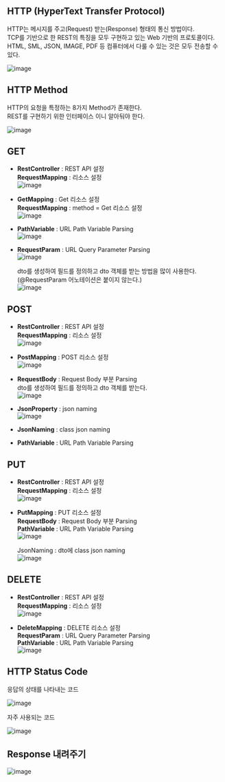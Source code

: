 ## HTTP (HyperText Transfer Protocol)
HTTP는 메시지를 주고(Request) 받는(Response) 형태의 통신 방법이다.<br>
TCP를 기반으로 한 REST의 특징을 모두 구현하고 있는 Web 기반의 프로토콜이다.<br>
HTML, SML, JSON, IMAGE, PDF 등 컴퓨터에서 다룰 수 있는 것은 모두 전송할 수 있다.

![image](https://user-images.githubusercontent.com/92259017/150667697-f9d5df1b-c4e0-41f6-9874-c4a970da5be0.png)

## HTTP Method
HTTP의 요청을 특정하는 8가지 Method가 존재한다.<br>
REST를 구현하기 위한 인터페이스 이니 알아둬야 한다.

![image](https://user-images.githubusercontent.com/92259017/150667760-91f1f729-2ad7-463d-b88f-b933ac34e4ac.png)

## GET
- **RestController** : REST API 설정<br>
**RequestMapping** : 리소스 설정<br>
![image](https://user-images.githubusercontent.com/92259017/150681370-19271968-1466-47cc-8c05-ec42eb3d59fd.png)

- **GetMapping** : Get 리소스 설정<br>
**RequestMapping** : method = Get 리소스 설정<br>
![image](https://user-images.githubusercontent.com/92259017/150681388-1101c2cc-8c49-40e3-8701-91a60d1e7211.png)

- **PathVariable** : URL Path Variable Parsing<br>
![image](https://user-images.githubusercontent.com/92259017/150680745-5012806a-01b3-485c-b2ce-443ceea3db61.png)

- **RequestParam** : URL Query Parameter Parsing<br>
![image](https://user-images.githubusercontent.com/92259017/150680979-03b9e4a8-f86d-41d2-9c71-3be92c31658c.png)

  dto를 생성하여 필드를 정의하고 dto 객체를 받는 방법을 많이 사용한다.<br>
  (@RequestParam 어노테이션은 붙이지 않는다.)<br>
  ![image](https://user-images.githubusercontent.com/92259017/150681209-f9ddf851-6b9a-4428-87bf-f06832f6bb43.png)

## POST
- **RestController** : REST API 설정<br>
**RequestMapping** : 리소스 설정<br>
![image](https://user-images.githubusercontent.com/92259017/150681834-30a6e72b-e8ab-4015-a6f1-cdac250b67bb.png)

- **PostMapping** : POST 리소스 설정<br>
![image](https://user-images.githubusercontent.com/92259017/150681889-6fd5c71c-9fe9-45e9-be4d-1d15a084a8e3.png)

- **RequestBody** : Request Body 부분 Parsing<br>
dto를 생성하여 필드를 정의하고 dto 객체를 받는다.<br>
![image](https://user-images.githubusercontent.com/92259017/150682001-63a187c7-7fc1-4692-b453-815955b571b8.png)

- **JsonProperty** : json naming<br>
![image](https://user-images.githubusercontent.com/92259017/150682217-125929cf-63b2-4b43-a14e-b5c344101fac.png)

- **JsonNaming** : class json naming
- **PathVariable** : URL Path Variable Parsing

## PUT
- **RestController** : REST API 설정<br>
**RequestMapping** : 리소스 설정<br>
![image](https://user-images.githubusercontent.com/92259017/150683667-02673ecf-9ce8-48b6-a8f7-0ad36470e28c.png)

- **PutMapping** : PUT 리소스 설정<br>
**RequestBody** : Request Body 부분 Parsing<br>
**PathVariable** : URL Path Variable Parsing<br>
![image](https://user-images.githubusercontent.com/92259017/150683802-fcb2c237-82ec-4ebe-b73a-81bde913371a.png)

  JsonNaming : dto에 class json naming<br>
  ![image](https://user-images.githubusercontent.com/92259017/150683734-5ff88d00-2748-4840-ab6b-009533f8646f.png)

## DELETE
- **RestController** : REST API 설정<br>
**RequestMapping** : 리소스 설정<br>
![image](https://user-images.githubusercontent.com/92259017/150683876-4e18cb1b-7e2b-4763-a4d6-254f2d4fdbdf.png)

- **DeleteMapping** : DELETE 리소스 설정<br>
**RequestParam** : URL Query Parameter Parsing<br>
**PathVariable** : URL Path Variable Parsing<br>
![image](https://user-images.githubusercontent.com/92259017/150683990-68348b8c-766d-4ea9-b233-5f13d645cbd9.png)

## HTTP Status Code
응답의 상태를 나타내는 코드

![image](https://user-images.githubusercontent.com/92259017/150667781-a092f429-41cf-4b21-90fe-ed1327202d40.png)

자주 사용되는 코드

![image](https://user-images.githubusercontent.com/92259017/150667785-da99a48c-c45c-4961-b3ba-697f8b2b62fd.png)

## Response 내려주기
![image](https://user-images.githubusercontent.com/92259017/150680654-e36b74cb-345b-4ce3-bfcf-6b3b6560b912.png)
